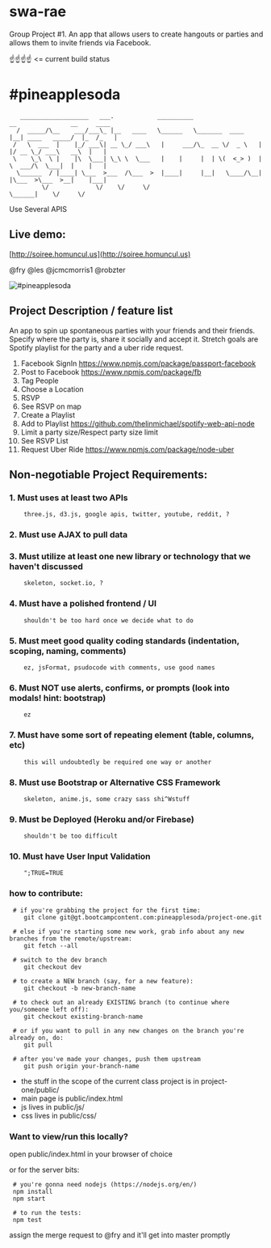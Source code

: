 # swa-rae
Group Project #1. An app that allows users to create hangouts or parties and allows them to invite friends via Facebook. 

:point_up::point_up::point_up::point_up: <= current build status

# \#pineapplesoda
       ___________________   ___.            __________                   __               __     ____
      /  _____/\__    ___/___\_ |__   ____   \______   \_______  ____    |__| ____   _____/  |_  /_   |
     /   \  ___  |    |_/ ___\| __ \_/ ___\   |     ___/\_  __ \/  _ \   |  |/ __ \_/ ___\   __\  |   |
     \    \_\  \ |    |\  \___| \_\ \  \___   |    |     |  | \(  <_> )  |  \  ___/\  \___|  |    |   |
      \______  / |____| \___  >___  /\___  >  |____|     |__|   \____/\__|  |\___  >\___  >__|    |___|
             \/             \/    \/     \/                          \______|    \/     \/

Use Several APIS

## Live demo:

[http://soiree.homuncul.us](http://soiree.homuncul.us)

@fry
@les
@jcmcmorris1
@robzter


![#pineapplesoda](http://gt.bootcampcontent.com/pineapplesoda/project-one/raw/master/public/media/pineapplesoda.png)

## Project Description / feature list

An app to spin up spontaneous parties with your friends and their friends.  Specify where the party is, share it socially and accept it.  Stretch goals are Spotify playlist for the party and a uber ride request.

1. Facebook SignIn
    https://www.npmjs.com/package/passport-facebook
2. Post to Facebook
    https://www.npmjs.com/package/fb
3. Tag People
4. Choose a Location
5. RSVP
6. See RSVP on map
7. Create a Playlist
8. Add to Playlist
    https://github.com/thelinmichael/spotify-web-api-node
9. Limit a party size/Respect party size limit
10. See RSVP List
11. Request Uber Ride
    https://www.npmjs.com/package/node-uber

## Non-negotiable Project Requirements:
### 1. Must uses at least two APIs
        three.js, d3.js, google apis, twitter, youtube, reddit, ?
### 2. Must use AJAX to pull data
### 3. Must utilize at least one new library or technology that we haven't discussed
        skeleton, socket.io, ?
### 4. Must have a polished frontend / UI
        shouldn't be too hard once we decide what to do
### 5. Must meet good quality coding standards (indentation, scoping, naming, comments)
        ez, jsFormat, psudocode with comments, use good names
### 6. Must NOT use alerts, confirms, or prompts (look into modals! hint: bootstrap)
        ez
### 7. Must have some sort of repeating element (table, columns, etc)
        this will undoubtedly be required one way or another
### 8. Must use Bootstrap or Alternative CSS Framework
        skeleton, anime.js, some crazy sass shi^Wstuff
### 9. Must be Deployed (Heroku and/or Firebase)
        shouldn't be too difficult
### 10. Must have User Input Validation
        ";TRUE=TRUE

### how to contribute:

     # if you're grabbing the project for the first time:
        git clone git@gt.bootcampcontent.com:pineapplesoda/project-one.git

     # else if you're starting some new work, grab info about any new branches from the remote/upstream:
        git fetch --all

     # switch to the dev branch
        git checkout dev

     # to create a NEW branch (say, for a new feature):
        git checkout -b new-branch-name

     # to check out an already EXISTING branch (to continue where you/someone left off):
        git checkout existing-branch-name

     # or if you want to pull in any new changes on the branch you're already on, do:
        git pull

     # after you've made your changes, push them upstream
        git push origin your-branch-name


*   the stuff in the scope of the current class project is in project-one/public/
*   main page is public/index.html
*   js lives in public/js/
*   css lives in public/css/

### Want to view/run this locally?

open public/index.html in your browser of choice

or for the server bits:

     # you're gonna need nodejs (https://nodejs.org/en/)
     npm install
     npm start

     # to run the tests:
     npm test

assign the merge request to @fry and it'll get into master promptly






